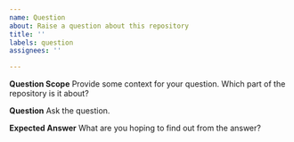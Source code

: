 ```yaml
---
name: Question
about: Raise a question about this repository
title: ''
labels: question
assignees: ''

---
```


**Question Scope**
Provide some context for your question. Which part of the repository is it about?

**Question**
Ask the question.

**Expected Answer**
What are you hoping to find out from the answer?
